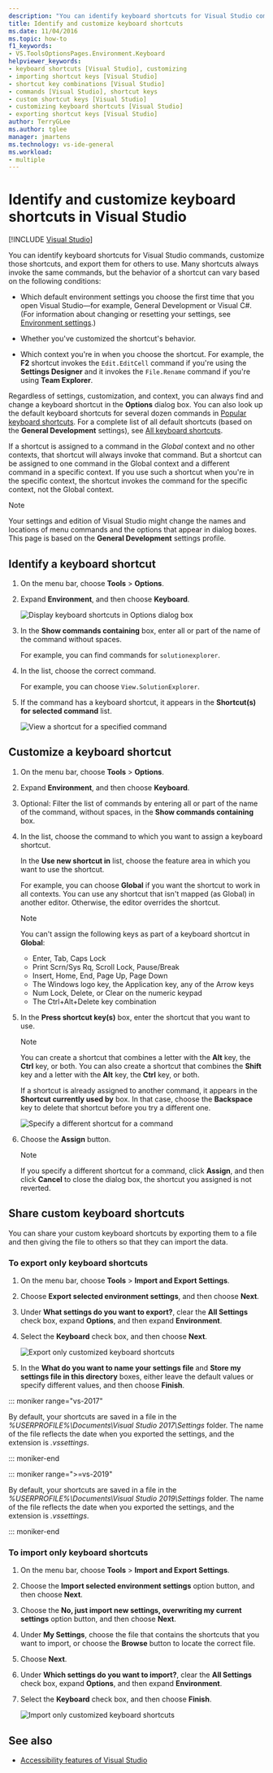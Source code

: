 ```yaml
---
description: "You can identify keyboard shortcuts for Visual Studio commands, customize those shortcuts, and export them for others to use."
title: Identify and customize keyboard shortcuts
ms.date: 11/04/2016
ms.topic: how-to
f1_keywords:
- VS.ToolsOptionsPages.Environment.Keyboard
helpviewer_keywords:
- keyboard shortcuts [Visual Studio], customizing
- importing shortcut keys [Visual Studio]
- shortcut key combinations [Visual Studio]
- commands [Visual Studio], shortcut keys
- custom shortcut keys [Visual Studio]
- customizing keyboard shortcuts [Visual Studio]
- exporting shortcut keys [Visual Studio]
author: TerryGLee
ms.author: tglee
manager: jmartens
ms.technology: vs-ide-general
ms.workload:
- multiple
---
```

# Identify and customize keyboard shortcuts in Visual Studio

 [!INCLUDE [Visual Studio](~/includes/applies-to-version/vs-windows-only.md)]

You can identify keyboard shortcuts for Visual Studio commands, customize those shortcuts, and export them for others to use. Many shortcuts always invoke the same commands, but the behavior of a shortcut can vary based on the following conditions:

- Which default environment settings you choose the first time that you open Visual Studio&mdash;for example, General Development or Visual C#. (For information about changing or resetting your settings, see [Environment settings](environment-settings.md).)

- Whether you've customized the shortcut's behavior.

- Which context you're in when you choose the shortcut. For example, the **F2** shortcut invokes the `Edit.EditCell` command if you're using the **Settings Designer** and it invokes the `File.Rename` command if you're using **Team Explorer**.

Regardless of settings, customization, and context, you can always find and change a keyboard shortcut in the **Options** dialog box. You can also look up the default keyboard shortcuts for several dozen commands in [Popular keyboard shortcuts](../ide/default-keyboard-shortcuts-in-visual-studio.md#popular). For a complete list of all default shortcuts (based on the **General Development** settings), see [All keyboard shortcuts](../ide/default-keyboard-shortcuts-in-visual-studio.md).

If a shortcut is assigned to a command in the *Global* context and no other contexts, that shortcut will always invoke that command. But a shortcut can be assigned to one command in the Global context and a different command in a specific context. If you use such a shortcut when you're in the specific context, the shortcut invokes the command for the specific context, not the Global context.

> [!NOTE]
> Your settings and edition of Visual Studio might change the names and locations of menu commands and the options that appear in dialog boxes. This page is based on the **General Development** settings profile.

## Identify a keyboard shortcut

1. On the menu bar, choose **Tools** > **Options**.

2. Expand **Environment**, and then choose **Keyboard**.

   ![Display keyboard shortcuts in Options dialog box](../ide/media/optionskeyboard.png)

3. In the **Show commands containing** box, enter all or part of the name of the command without spaces.

   For example, you can find commands for `solutionexplorer`.

4. In the list, choose the correct command.

    For example, you can choose `View.SolutionExplorer`.

5. If the command has a keyboard shortcut, it appears in the **Shortcut(s) for selected command** list.

   ![View a shortcut for a specified command](../ide/media/viewshortcut.png)

## Customize a keyboard shortcut

1. On the menu bar, choose **Tools** > **Options**.

2. Expand **Environment**, and then choose **Keyboard**.

3. Optional: Filter the list of commands by entering all or part of the name of the command, without spaces, in the **Show commands containing** box.

4. In the list, choose the command to which you want to assign a keyboard shortcut.

   In the **Use new shortcut in** list, choose the feature area in which you want to use the shortcut.

   For example, you can choose **Global** if you want the shortcut to work in all contexts. You can use any shortcut that isn't mapped (as Global) in another editor. Otherwise, the editor overrides the shortcut.

   > [!NOTE]
   > You can't assign the following keys as part of a keyboard shortcut in **Global**:
   >
   > - Enter, Tab, Caps Lock
   > - Print Scrn/Sys Rq, Scroll Lock, Pause/Break
   > - Insert, Home, End, Page Up, Page Down
   > - The Windows logo key, the Application key, any of the Arrow keys
   > - Num Lock, Delete, or Clear on the numeric keypad
   > - The Ctrl+Alt+Delete key combination

6. In the **Press shortcut key(s)** box, enter the shortcut that you want to use.

    > [!NOTE]
    > You can create a shortcut that combines a letter with the **Alt** key, the **Ctrl** key, or both. You can also create a shortcut that combines the **Shift** key and a letter with the **Alt** key, the **Ctrl** key, or both.

     If a shortcut is already assigned to another command, it appears in the **Shortcut currently used by** box. In that case, choose the **Backspace** key to delete that shortcut before you try a different one.

    ![Specify a different shortcut for a command](../ide/media/reassignshortcut.png)

7. Choose the **Assign** button.

    > [!NOTE]
    > If you specify a different shortcut for a command, click **Assign**, and then click **Cancel** to close the dialog box, the shortcut you assigned is not reverted.

## Share custom keyboard shortcuts

You can share your custom keyboard shortcuts by exporting them to a file and then giving the file to others so that they can import the data.

### To export only keyboard shortcuts

1. On the menu bar, choose **Tools** > **Import and Export Settings**.

2. Choose **Export selected environment settings**, and then choose **Next**.

3. Under **What settings do you want to export?**, clear the **All Settings** check box, expand **Options**, and then expand **Environment**.

4. Select the **Keyboard** check box, and then choose **Next**.

   ![Export only customized keyboard shortcuts](../ide/media/exportshortcuts.png)

5. In the **What do you want to name your settings file** and **Store my settings file in this directory** boxes, either leave the default values or specify different values, and then choose **Finish**.

::: moniker range="vs-2017"

By default, your shortcuts are saved in a file in the *%USERPROFILE%\Documents\Visual Studio 2017\Settings* folder. The name of the file reflects the date when you exported the settings, and the extension is *.vssettings*.

::: moniker-end

::: moniker range=">=vs-2019"

By default, your shortcuts are saved in a file in the *%USERPROFILE%\Documents\Visual Studio 2019\Settings* folder. The name of the file reflects the date when you exported the settings, and the extension is *.vssettings*.

::: moniker-end

### To import only keyboard shortcuts

1. On the menu bar, choose **Tools** > **Import and Export Settings**.

2. Choose the **Import selected environment settings** option button, and then choose **Next**.

3. Choose the **No, just import new settings, overwriting my current settings** option button, and then choose **Next**.

4. Under **My Settings**, choose the file that contains the shortcuts that you want to import, or choose the **Browse** button to locate the correct file.

5. Choose **Next**.

6. Under **Which settings do you want to import?**, clear the **All Settings** check box, expand **Options**, and then expand **Environment**.

7. Select the **Keyboard** check box, and then choose **Finish**.

   ![Import only customized keyboard shortcuts](../ide/media/importshortcuts.png)

## See also

- [Accessibility features of Visual Studio](../ide/reference/accessibility-features-of-visual-studio.md)
